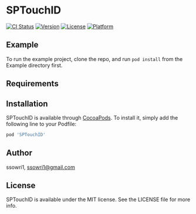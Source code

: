 # SPTouchID

[![CI Status](https://img.shields.io/travis/ssowri1/SPTouchID.svg?style=flat)](https://travis-ci.org/ssowri1/SPTouchID)
[![Version](https://img.shields.io/cocoapods/v/SPTouchID.svg?style=flat)](https://cocoapods.org/pods/SPTouchID)
[![License](https://img.shields.io/cocoapods/l/SPTouchID.svg?style=flat)](https://cocoapods.org/pods/SPTouchID)
[![Platform](https://img.shields.io/cocoapods/p/SPTouchID.svg?style=flat)](https://cocoapods.org/pods/SPTouchID)

## Example

To run the example project, clone the repo, and run `pod install` from the Example directory first.

## Requirements

## Installation

SPTouchID is available through [CocoaPods](https://cocoapods.org). To install
it, simply add the following line to your Podfile:

```ruby
pod 'SPTouchID'
```

## Author

ssowri1, ssowri1@gmail.com

## License

SPTouchID is available under the MIT license. See the LICENSE file for more info.
